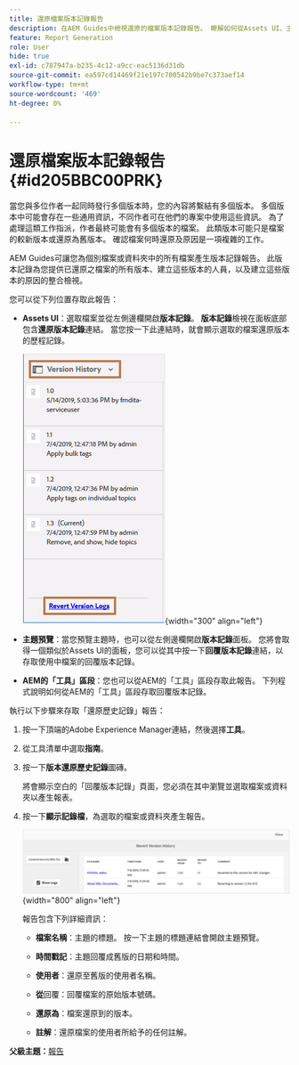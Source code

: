 ```yaml
---
title: 還原檔案版本記錄報告
description: 在AEM Guides中檢視還原的檔案版本記錄報告。 瞭解如何從Assets UI、主題預覽和AEM工具選擇存取回覆版本記錄。
feature: Report Generation
role: User
hide: true
exl-id: c787947a-b235-4c12-a9cc-eac5136d31db
source-git-commit: ea597cd14469f21e197c700542b9be7c373aef14
workflow-type: tm+mt
source-wordcount: '469'
ht-degree: 0%

---
```


# 還原檔案版本記錄報告 {#id205BBC00PRK}

當您與多位作者一起同時發行多個版本時，您的內容將繫結有多個版本。 多個版本中可能會存在一些通用資訊，不同作者可在他們的專案中使用這些資訊。 為了處理這類工作指派，作者最終可能會有多個版本的檔案。 此類版本可能只是檔案的較新版本或還原為舊版本。 確認檔案何時還原及原因是一項複雜的工作。

AEM Guides可讓您為個別檔案或資料夾中的所有檔案產生版本記錄報告。 此版本記錄為您提供已還原之檔案的所有版本、建立這些版本的人員，以及建立這些版本的原因的整合檢視。

您可以從下列位置存取此報告：

- **Assets UI**：選取檔案並從左側邊欄開啟&#x200B;**版本記錄**。 **版本記錄**&#x200B;檢視在面板底部包含&#x200B;**還原版本記錄**&#x200B;連結。 當您按一下此連結時，就會顯示選取的檔案還原版本的歷程記錄。

  ![](images/revert-log-from-assets-ui.png){width="300" align="left"}

- **主題預覽**：當您預覽主題時，也可以從左側邊欄開啟&#x200B;**版本記錄**&#x200B;面板。 您將會取得一個類似於Assets UI的面板，您可以從其中按一下&#x200B;**回覆版本記錄**&#x200B;連結，以存取使用中檔案的回覆版本記錄。

- **AEM的「工具」區段**：您也可以從AEM的「工具」區段存取此報告。 下列程式說明如何從AEM的「工具」區段存取回覆版本記錄。


執行以下步驟來存取「還原歷史記錄」報告：

1. 按一下頂端的Adobe Experience Manager連結，然後選擇&#x200B;**工具**。

1. 從工具清單中選取&#x200B;**指南**。

1. 按一下&#x200B;**版本還原歷史記錄**&#x200B;圖磚。

   將會顯示空白的「回覆版本記錄」頁面，您必須在其中瀏覽並選取檔案或資料夾以產生報表。

1. 按一下&#x200B;**顯示記錄檔**，為選取的檔案或資料夾產生報告。

   ![](images/revert-version-history-report.png){width="800" align="left"}

   報告包含下列詳細資訊：

   - **檔案名稱**：主題的標題。 按一下主題的標題連結會開啟主題預覽。

   - **時間戳記**：主題回覆成舊版的日期和時間。

   - **使用者**：還原至舊版的使用者名稱。

   - **從**&#x200B;回覆：回覆檔案的原始版本號碼。

   - **還原為**：檔案還原到的版本。

   - **註解**：還原檔案的使用者所給予的任何註解。


**父級主題：**&#x200B;[&#x200B;報告](reports-intro.md)
